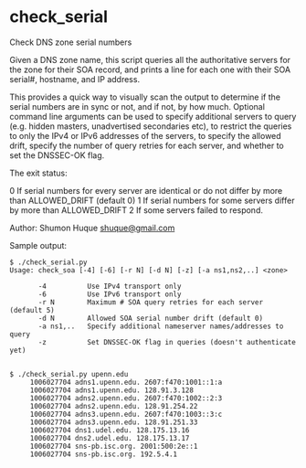 # check_serial
Check DNS zone serial numbers

Given a DNS zone name, this script queries all the authoritative
servers for the zone for their SOA record, and prints a line for
each one with their SOA serial#, hostname, and IP address.

This provides a quick way to visually scan the output to determine
if the serial numbers are in sync or not, and if not, by how much.
Optional command line arguments can be used to specify additional
servers to query (e.g. hidden masters, unadvertised secondaries etc),
to restrict the queries to only the IPv4 or IPv6 addresses of the
servers, to specify the allowed drift, specify the number of query
retries for each server, and whether to set the DNSSEC-OK flag.

The exit status:

  0  If serial numbers for every server are identical or do not
     differ by more than ALLOWED_DRIFT (default 0)
  1  If serial numbers for some servers differ by more than ALLOWED_DRIFT
  2  If some servers failed to respond.

Author: Shumon Huque <shuque@gmail.com>

Sample output:

```
$ ./check_serial.py
Usage: check_soa [-4] [-6] [-r N] [-d N] [-z] [-a ns1,ns2,..] <zone>

       -4          Use IPv4 transport only
       -6          Use IPv6 transport only
       -r N        Maximum # SOA query retries for each server (default 5)
       -d N        Allowed SOA serial number drift (default 0)
       -a ns1,..   Specify additional nameserver names/addresses to query
       -z          Set DNSSEC-OK flag in queries (doesn't authenticate yet)


$ ./check_serial.py upenn.edu
     1006027704 adns1.upenn.edu. 2607:f470:1001::1:a
     1006027704 adns1.upenn.edu. 128.91.3.128
     1006027704 adns2.upenn.edu. 2607:f470:1002::2:3
     1006027704 adns2.upenn.edu. 128.91.254.22
     1006027704 adns3.upenn.edu. 2607:f470:1003::3:c
     1006027704 adns3.upenn.edu. 128.91.251.33
     1006027704 dns1.udel.edu. 128.175.13.16
     1006027704 dns2.udel.edu. 128.175.13.17
     1006027704 sns-pb.isc.org. 2001:500:2e::1
     1006027704 sns-pb.isc.org. 192.5.4.1

```
